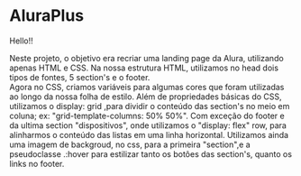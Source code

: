 # AluraPlus

Hello!!

Neste projeto, o objetivo era recriar uma landing page da Alura, utilizando apenas HTML e CSS.
Na nossa estrutura HTML, utilizamos no head dois tipos de fontes, 5 section's e o footer.<br>
Agora no CSS, criamos variáveis para algumas cores que foram utilizadas ao longo da nossa folha de estilo. Além de propriedades básicas do CSS, utilizamos o display: grid ,para dividir o conteúdo das section's no meio em coluna; ex: "grid-template-columns: 50% 50%". Com exceção do footer e da ultima section "dispositivos", onde utilizamos o "display: flex" row, para alinharmos o conteúdo das listas em uma linha horizontal. 
  Utilizamos ainda uma imagem de backgroud, no css, para a primeira "section",e a pseudoclasse .:hover para estilizar tanto os botôes das section's, quanto os links no footer.
  
